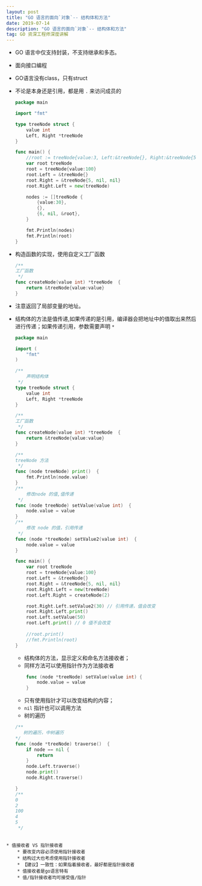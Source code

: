 ```yaml
---
layout: post
title: "GO 语言的面向`对象`-- 结构体和方法"
date: 2019-07-14
description: "GO 语言的面向`对象`-- 结构体和方法"
tag: GO 资深工程师深度讲解
---
```


* GO 语言中仅支持封装，不支持继承和多态。
* 面向接口编程
* GO语言没有class，只有struct

* 不论是本身还是引用，都是用 `.` 来访问成员的

    ```go
    package main

    import "fmt"
    
    type treeNode struct {
    	value int
    	Left, Right *treeNode
    }
    
    func main() {
    	//root := treeNode{value:3, Left:&treeNode{}, Right:&treeNode{5, nil, nil}}
    	var root treeNode
    	root = treeNode{value:100}
    	root.Left = &treeNode{}
    	root.Right = &treeNode{5, nil, nil}
    	root.Right.Left = new(treeNode)

    	nodes := []treeNode {
    		{value:30},
    		{},
    		{6, nil, &root},
    	}
    
    	fmt.Println(nodes)
    	fmt.Println(root)
    }

    ```
    
* 构造函数的实现，使用自定义工厂函数

    ```go
    /**
    工厂函数
     */
    func createNode(value int) *treeNode  {
    	return &treeNode{value:value}
    }
    ```
* 注意返回了局部变量的地址。
* 结构体的方法是值传递,如果传递的是引用，编译器会把地址中的值取出来然后进行传递；如果传递引用，参数需要声明 `*`

    ```go
    package main

    import (
    	"fmt"
    )
    
    /**
    	声明结构体
     */
    type treeNode struct {
    	value int
    	Left, Right *treeNode
    }
    
    /**
    工厂函数
     */
    func createNode(value int) *treeNode  {
    	return &treeNode{value:value}
    }
    
    /**
    treeNode 方法
     */
    func (node treeNode) print()  {
    	fmt.Println(node.value)
    }
    /**
    	修改node 的值,值传递
     */
    func (node treeNode) setValue(value int)  {
    	node.value = value
    }
    /**
    	修改 node 的值，引用传递
     */
    func (node *treeNode) setValue2(value int)  {
    	node.value = value
    }
    
    func main() {
    	var root treeNode
    	root = treeNode{value:100}
    	root.Left = &treeNode{}
    	root.Right = &treeNode{5, nil, nil}
    	root.Right.Left = new(treeNode)
    	root.Left.Right = createNode(2)
    
    	root.Right.Left.setValue2(30) // 引用传递，值会改变
    	root.Right.Left.print()
    	root.Left.setValue(50)
    	root.Left.print() // 0 值不会改变
    	
    	//root.print()
    	//fmt.Println(root)
    }
    ```
    
    * 结构体的方法，显示定义和命名方法接收者；
    * 同样方法可以使用指针作为方法接收者

    ```go
        func (node *treeNode) setValue(value int) {
            node.value = value
        }
    ```
    * 只有使用指针才可以改变结构的内容；
    * `nil`  指针也可以调用方法
    * 树的遍历

    ```go
    /**
	   树的遍历，中树遍历
    */
    func (node *treeNode) traverse()  {
    	if node == nil {
    		return
    	}
    	node.Left.traverse()
    	node.print()
    	node.Right.traverse()
    
    }
    /**
    0
    2
    100
    4
    5
     */
```

* 值接收者 VS 指针接收者
    * 要改变内容必须使用指针接收者
    * 结构过大也考虑使用指针接收者
    * 【建议】一致性：如果指着接收者，最好都是指针接收者
    * 值接收者是go语言特有
    * 值/指针接收者均可接受值/指针
